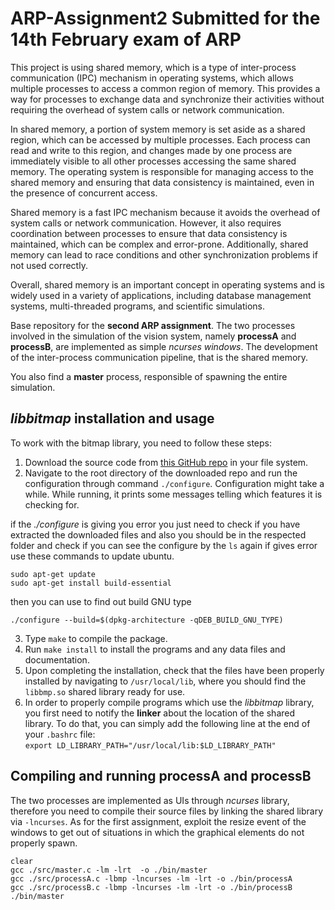 # ARP-Assignment2 Submitted for the 14th February exam of ARP
This project is using shared memory, which is a type of inter-process communication (IPC) mechanism in operating systems, which allows multiple processes to access a common region of memory. This provides a way for processes to exchange data and synchronize their activities without requiring the overhead of system calls or network communication.

In shared memory, a portion of system memory is set aside as a shared region, which can be accessed by multiple processes. Each process can read and write to this region, and changes made by one process are immediately visible to all other processes accessing the same shared memory. The operating system is responsible for managing access to the shared memory and ensuring that data consistency is maintained, even in the presence of concurrent access.

Shared memory is a fast IPC mechanism because it avoids the overhead of system calls or network communication. However, it also requires coordination between processes to ensure that data consistency is maintained, which can be complex and error-prone. Additionally, shared memory can lead to race conditions and other synchronization problems if not used correctly.

Overall, shared memory is an important concept in operating systems and is widely used in a variety of applications, including database management systems, multi-threaded programs, and scientific simulations.

Base repository for the **second ARP assignment**.
The two processes involved in the simulation of the vision system, namely **processA** and **processB**, are implemented as simple *ncurses windows*. The development of the inter-process communication pipeline, that is the shared memory.

You also find a **master** process, responsible of spawning the entire simulation.

## *libbitmap* installation and usage
To work with the bitmap library, you need to follow these steps:
1. Download the source code from [this GitHub repo](https://github.com/draekko/libbitmap.git) in your file system.
2. Navigate to the root directory of the downloaded repo and run the configuration through command ```./configure```. Configuration might take a while.  While running, it prints some messages telling which features it is checking for.

if the *./configure* is giving you error you just need to check if you have extracted the downloaded files and also you should be in the respected folder and check if you can see the configure by the ```ls``` again if gives error use these commands to update ubuntu. 
```
sudo apt-get update 
sudo apt-get install build-essential
``` 
then you can use to find out build GNU type
```
./configure --build=$(dpkg-architecture -qDEB_BUILD_GNU_TYPE)
```

3. Type ```make``` to compile the package.
4. Run ```make install``` to install the programs and any data files and documentation.
5. Upon completing the installation, check that the files have been properly installed by navigating to ```/usr/local/lib```, where you should find the ```libbmp.so``` shared library ready for use.
6. In order to properly compile programs which use the *libbitmap* library, you first need to notify the **linker** about the location of the shared library. To do that, you can simply add the following line at the end of your ```.bashrc``` file:      
```export LD_LIBRARY_PATH="/usr/local/lib:$LD_LIBRARY_PATH"```

## Compiling and running **processA** and **processB**
The two processes are implemented as UIs through *ncurses* library, therefore you need to compile their source files by linking the shared library via ```-lncurses```. As for the first assignment, exploit the resize event of the windows to get out of situations in which the graphical elements do not properly spawn.

```
clear
gcc ./src/master.c -lm -lrt  -o ./bin/master
gcc ./src/processA.c -lbmp -lncurses -lm -lrt -o ./bin/processA
gcc ./src/processB.c -lbmp -lncurses -lm -lrt -o ./bin/processB
./bin/master
```



